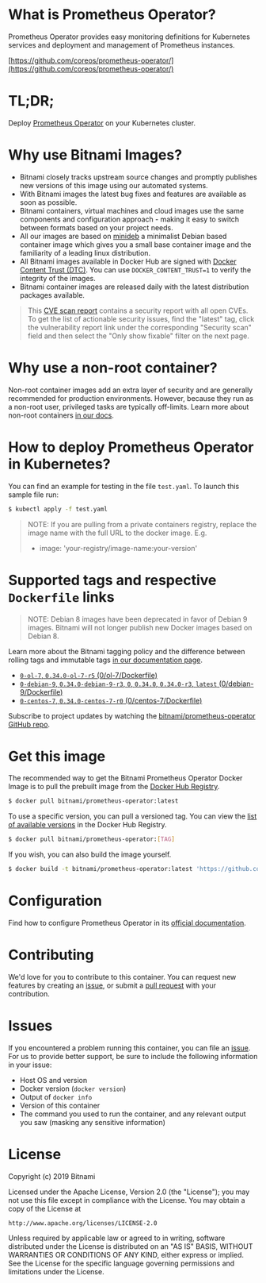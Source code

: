 
# What is Prometheus Operator?

Prometheus Operator provides easy monitoring definitions for Kubernetes services and deployment and management of Prometheus instances.

[https://github.com/coreos/prometheus-operator/](https://github.com/coreos/prometheus-operator/)

# TL;DR;

Deploy [Prometheus Operator](https://github.com/coreos/prometheus-operator/tree/master/Documentation) on your Kubernetes cluster.

# Why use Bitnami Images?

* Bitnami closely tracks upstream source changes and promptly publishes new versions of this image using our automated systems.
* With Bitnami images the latest bug fixes and features are available as soon as possible.
* Bitnami containers, virtual machines and cloud images use the same components and configuration approach - making it easy to switch between formats based on your project needs.
* All our images are based on [minideb](https://github.com/bitnami/minideb) a minimalist Debian based container image which gives you a small base container image and the familiarity of a leading linux distribution.
* All Bitnami images available in Docker Hub are signed with [Docker Content Trust (DTC)](https://docs.docker.com/engine/security/trust/content_trust/). You can use `DOCKER_CONTENT_TRUST=1` to verify the integrity of the images.
* Bitnami container images are released daily with the latest distribution packages available.


> This [CVE scan report](https://quay.io/repository/bitnami/prometheus-operator?tab=tags) contains a security report with all open CVEs. To get the list of actionable security issues, find the "latest" tag, click the vulnerability report link under the corresponding "Security scan" field and then select the "Only show fixable" filter on the next page.

# Why use a non-root container?

Non-root container images add an extra layer of security and are generally recommended for production environments. However, because they run as a non-root user, privileged tasks are typically off-limits. Learn more about non-root containers [in our docs](https://docs.bitnami.com/containers/how-to/work-with-non-root-containers/).

# How to deploy Prometheus Operator in Kubernetes?

You can find an example for testing in the file `test.yaml`. To launch this sample file run:

```bash
$ kubectl apply -f test.yaml
```

> NOTE: If you are pulling from a private containers registry, replace the image name with the full URL to the docker image. E.g.
>
> - image: 'your-registry/image-name:your-version'

# Supported tags and respective `Dockerfile` links

> NOTE: Debian 8 images have been deprecated in favor of Debian 9 images. Bitnami will not longer publish new Docker images based on Debian 8.

Learn more about the Bitnami tagging policy and the difference between rolling tags and immutable tags [in our documentation page](https://docs.bitnami.com/containers/how-to/understand-rolling-tags-containers/).


* [`0-ol-7`, `0.34.0-ol-7-r5` (0/ol-7/Dockerfile)](https://github.com/bitnami/bitnami-docker-prometheus-operator/blob/0.34.0-ol-7-r5/0/ol-7/Dockerfile)
* [`0-debian-9`, `0.34.0-debian-9-r3`, `0`, `0.34.0`, `0.34.0-r3`, `latest` (0/debian-9/Dockerfile)](https://github.com/bitnami/bitnami-docker-prometheus-operator/blob/0.34.0-debian-9-r3/0/debian-9/Dockerfile)
* [`0-centos-7`, `0.34.0-centos-7-r0` (0/centos-7/Dockerfile)](https://github.com/bitnami/bitnami-docker-prometheus-operator/blob/0.34.0-centos-7-r0/0/centos-7/Dockerfile)

Subscribe to project updates by watching the [bitnami/prometheus-operator GitHub repo](https://github.com/bitnami/bitnami-docker-prometheus-operator).

# Get this image

The recommended way to get the Bitnami Prometheus Operator Docker Image is to pull the prebuilt image from the [Docker Hub Registry](https://hub.docker.com/r/bitnami/prometheus-operator).

```bash
$ docker pull bitnami/prometheus-operator:latest
```

To use a specific version, you can pull a versioned tag. You can view the [list of available versions](https://hub.docker.com/r/bitnami/prometheus-operator/tags/) in the Docker Hub Registry.

```bash
$ docker pull bitnami/prometheus-operator:[TAG]
```

If you wish, you can also build the image yourself.

```bash
$ docker build -t bitnami/prometheus-operator:latest 'https://github.com/bitnami/bitnami-docker-prometheus-operator.git#master:0/debian-9'
```

# Configuration

Find how to configure Prometheus Operator in its [official documentation](https://github.com/coreos/prometheus-operator/tree/master/Documentation).

# Contributing

We'd love for you to contribute to this container. You can request new features by creating an [issue](https://github.com/bitnami/bitnami-docker-prometheus-operator/issues), or submit a [pull request](https://github.com/bitnami/bitnami-docker-prometheus-operator/pulls) with your contribution.

# Issues

If you encountered a problem running this container, you can file an [issue](https://github.com/bitnami/bitnami-docker-prometheus-operator/issues). For us to provide better support, be sure to include the following information in your issue:

- Host OS and version
- Docker version (`docker version`)
- Output of `docker info`
- Version of this container
- The command you used to run the container, and any relevant output you saw (masking any sensitive information)

# License
Copyright (c) 2019 Bitnami

Licensed under the Apache License, Version 2.0 (the "License");
you may not use this file except in compliance with the License.
You may obtain a copy of the License at

    http://www.apache.org/licenses/LICENSE-2.0

Unless required by applicable law or agreed to in writing, software
distributed under the License is distributed on an "AS IS" BASIS,
WITHOUT WARRANTIES OR CONDITIONS OF ANY KIND, either express or implied.
See the License for the specific language governing permissions and
limitations under the License.
